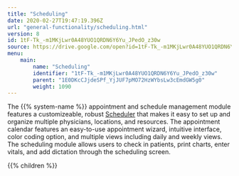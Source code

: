 ```yaml
---
title: "Scheduling"
date: 2020-02-27T19:47:19.396Z
url: "general-functionality/scheduling.html"
version: 8
id: 1tF-Tk_-m1MKjLwr0A48YUO1QRDN6Y6Yu_JPedO_z30w
source: https://drive.google.com/open?id=1tF-Tk_-m1MKjLwr0A48YUO1QRDN6Y6Yu_JPedO_z30w
menu:
    main:
        name: "Scheduling"
        identifier: "1tF-Tk_-m1MKjLwr0A48YUO1QRDN6Y6Yu_JPedO_z30w"
        parent: "1E0DKcCJjdeSPf_YjJUF7pMO72HzWYbsLw3cEmdGW5g0"
        weight: 1090
---
```









The {{% system-name %}} appointment and schedule management module features a customizeable, robust [Scheduler](https://system/?func=scheduler#Now) that makes it easy to set up and organize multiple physicians, locations, and resources. The appointment calendar features an easy-to-use appointment wizard, intuitive interface, color coding option, and multiple views including daily and weekly views. The scheduling module allows users to check in patients, print charts, enter vitals, and add dictation through the scheduling screen.









{{% children %}}

